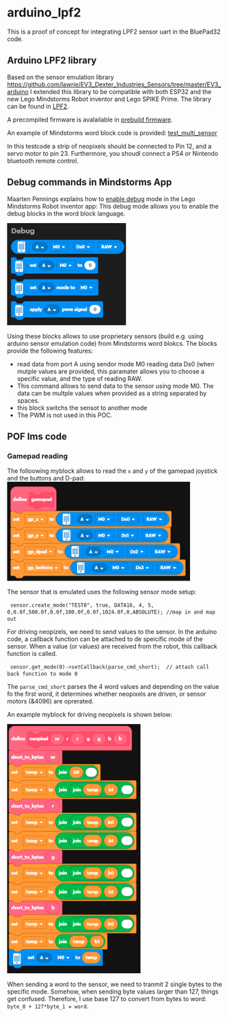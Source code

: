 # arduino_lpf2

This is a proof of concept for integrating LPF2 sensor uart in the BluePad32 code.

## Arduino LPF2 library

Based on the sensor emulation library https://github.com/lawrie/EV3_Dexter_Industries_Sensors/tree/master/EV3_arduino I extended this library to be compatible with both ESP32 and the new Lego Mindstorms Robot inventor and Lego SPIKE Prime. The library can be found in [LPF2](https://github.com/ste7anste7an/arduino_lpf2/tree/main/LMS_ESP32_firmware/components/LPF2).

A precompiled firmware is avalailable in [prebuild firmware](https://github.com/ste7anste7an/arduino_lpf2/tree/main/LMS_ESP32_firmware/firmware).

An example of Mindstorms word block code is provided: [test_multi_sensor](https://github.com/ste7anste7an/arduino_lpf2/blob/main/Mindstorms_code/test_multi_sensor.lms) 

In this testcode a strip of neopixels should be connected to Pin 12, and a servo motor to pin 23. Furthermore, you shoudl connect a PS4 or Nintendo bluetooth remote control.

## Debug commands in Mindstorms App

Maarten Pennings explains how to [enable debug](https://github.com/maarten-pennings/Lego-Mindstorms/blob/main/ms4/faq.md) mode in the Lego Mindstorms Robot inventor app: This debug mode allows you to enable the debug blocks in the word block language.

![debug word blocks](./images/debug_word_blocks.png?raw=true "Debug Word Blocks")

Using these blocks allows to use proprietary sensors (build e.g. using arduino sensor emulation code) from Mindstorms word blokcs.
The blocks provide the following features:
- read data from port A using sendor mode M0 reading data Ds0 (when mutple values are provided, this paramater allows you to choose a specific value, and the type of reading RAW.
- This command allows to send data to the sensor using mode M0. The data can be multple values when provided as a string separated by spaces.
- this block switchs the sensot to another mode
- The PWM is not used in this POC.

## POF lms code

### Gamepad reading

The folloowing myblock allows to read the `x` and `y` of the gamepad joystick and the buttons and D-pad:
![debug word blocks](./images/gamepad_myblock.png?raw=true "Gamepad Blocks")

The sensor that is emulated uses the following sensor mode setup:

```
 sensor.create_mode("TEST0", true, DATA16, 4, 5, 0,0.0f,500.0f,0.0f,100.0f,0.0f,1024.0f,0,ABSOLUTE); //map in and map out
```


For driving neopizels, we need to send values to the sensor. In the arduino code, a callback function can be attached to de speicific mode of the sensor. When a value (or values) are received from the robot, this callback function is called.

```
 sensor.get_mode(0)->setCallback(parse_cmd_short);  // attach call back function to mode 0
```

The `parse_cmd_short` parses the 4 word values and depending on the value fo the first word, it determines whether neopixels are driven, or sensor motors (&4096)  are oprerated.

An example myblock for driving neopixels is shown below:

![debug word blocks](./images/neopixel_myblock.png?raw=true "Gamepad Blocks")

When sending a word to the sensor, we need to tranmit 2 single bytes to the specific mode. Somehow, when sending byte values 
larger than 127, things get confused. Therefore, I use base 127 to convert from bytes to word: `byte_0 + 127*byte_1 = word`.
